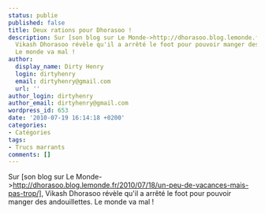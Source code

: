 ```yaml
---
status: publie
published: false
title: Deux rations pour Dhorasoo !
description: Sur [son blog sur Le Monde->http://dhorasoo.blog.lemonde.fr/2010/07/18/un-peu-de-vacances-mais-pas-trop/],
  Vikash Dhorasoo révèle qu'il a arrêté le foot pour pouvoir manger des andouillettes.
  Le monde va mal !
author:
  display_name: Dirty Henry
  login: dirtyhenry
  email: dirtyhenry@gmail.com
  url: ''
author_login: dirtyhenry
author_email: dirtyhenry@gmail.com
wordpress_id: 653
date: '2010-07-19 16:14:18 +0200'
categories:
- Catégories
tags:
- Trucs marrants
comments: []
---
```

Sur [son blog sur Le Monde->http://dhorasoo.blog.lemonde.fr/2010/07/18/un-peu-de-vacances-mais-pas-trop/], Vikash Dhorasoo révèle qu'il a arrêté le foot pour pouvoir manger des andouillettes. Le monde va mal !
